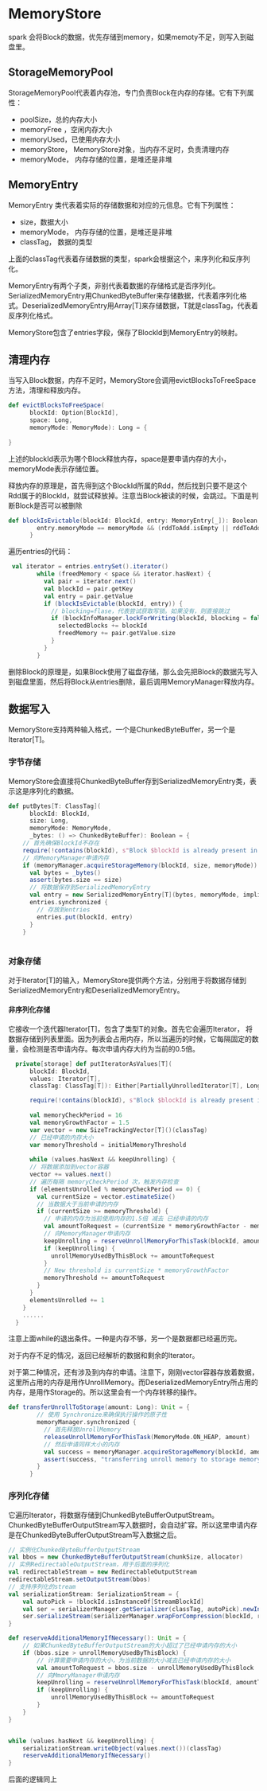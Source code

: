 # MemoryStore #

spark 会将Block的数据，优先存储到memory，如果memoty不足，则写入到磁盘里。



## StorageMemoryPool ##

StorageMemoryPool代表着内存池，专门负责Block在内存的存储。它有下列属性：

* poolSize，总的内存大小
* memoryFree ，空闲内存大小
* memoryUsed，已使用内存大小
* memoryStore， MemoryStore对象，当内存不足时，负责清理内存
* memoryMode， 内存存储的位置，是堆还是非堆



## MemoryEntry ##

MemoryEntry 类代表着实际的存储数据和对应的元信息。它有下列属性：

* size，数据大小
* memoryMode， 内存存储的位置，是堆还是非堆
* classTag， 数据的类型

上面的classTag代表着存储数据的类型，spark会根据这个，来序列化和反序列化。

MemoryEntry有两个子类，非别代表着数据的存储格式是否序列化。SerializedMemoryEntry用ChunkedByteBuffer来存储数据，代表着序列化格式。DeserializedMemoryEntry用Array[T]来存储数据，T就是classTag，代表着反序列化格式。

MemoryStore包含了entries字段，保存了BlockId到MemoryEntry的映射。



## 清理内存 ##

当写入Block数据，内存不足时，MemoryStore会调用evictBlocksToFreeSpace方法，清理和释放内存。

```scala
def evictBlocksToFreeSpace(
      blockId: Option[BlockId],
      space: Long,
      memoryMode: MemoryMode): Long = {
    
}
```

上述的blockId表示为哪个Block释放内存，space是要申请内存的大小，memoryMode表示存储位置。

释放内存的原理是，首先得到这个BlockId所属的Rdd，然后找到只要不是这个Rdd属于的BlockId，就尝试释放掉。注意当Block被读的时候，会跳过。下面是判断Block是否可以被删除

```scala
def blockIsEvictable(blockId: BlockId, entry: MemoryEntry[_]): Boolean = {
        entry.memoryMode == memoryMode && (rddToAdd.isEmpty || rddToAdd != getRddId(blockId))
      }
```

遍历entries的代码：

```scala
 val iterator = entries.entrySet().iterator()
        while (freedMemory < space && iterator.hasNext) {
          val pair = iterator.next()
          val blockId = pair.getKey
          val entry = pair.getValue
          if (blockIsEvictable(blockId, entry)) {
            // blocking=flase，代表尝试获取写锁。如果没有，则直接跳过
            if (blockInfoManager.lockForWriting(blockId, blocking = false).isDefined) {
              selectedBlocks += blockId
              freedMemory += pair.getValue.size
            }
          }
        }
```

删除Block的原理是，如果Block使用了磁盘存储，那么会先把Block的数据先写入到磁盘里面，然后将Block从entries删除，最后调用MemoryManager释放内存。



## 数据写入 ##

MemoryStore支持两种输入格式，一个是ChunkedByteBuffer，另一个是Iterator[T]。

### 字节存储 ###

MemoryStore会直接将ChunkedByteBuffer存到SerializedMemoryEntry类，表示这是序列化的数据。

```scala
def putBytes[T: ClassTag](
      blockId: BlockId,
      size: Long,
      memoryMode: MemoryMode,
      _bytes: () => ChunkedByteBuffer): Boolean = {
    // 首先确保BlockId不存在
    require(!contains(blockId), s"Block $blockId is already present in the MemoryStore")
    // 向MemoryManager申请内存
    if (memoryManager.acquireStorageMemory(blockId, size, memoryMode)) {
      val bytes = _bytes()
      assert(bytes.size == size)
      // 将数据保存到SerializedMemoryEntry
      val entry = new SerializedMemoryEntry[T](bytes, memoryMode, implicitly[ClassTag[T]])
      entries.synchronized {
        // 存放到entries
        entries.put(blockId, entry)
      }
    }
        
```



### 对象存储 ###

对于Iterator[T]的输入，MemoryStore提供两个方法，分别用于将数据存储到SerializedMemoryEntry和DeserializedMemoryEntry。

#### 非序列化存储 ####

它接收一个迭代器Iterator[T]，包含了类型T的对象。首先它会遍历Iterator， 将数据存储到列表里面。因为列表会占用内存，所以当遍历的时候，它每隔固定的数量，会检测是否申请内存。每次申请内存大约为当前的0.5倍。

```scala
  private[storage] def putIteratorAsValues[T](
      blockId: BlockId,
      values: Iterator[T],
      classTag: ClassTag[T]): Either[PartiallyUnrolledIterator[T], Long] = {

      require(!contains(blockId), s"Block $blockId is already present in the MemoryStore")
      
      val memoryCheckPeriod = 16
      val memoryGrowthFactor = 1.5
      var vector = new SizeTrackingVector[T]()(classTag)
      // 已经申请的内存大小
      var memoryThreshold = initialMemoryThreshold
      
      while (values.hasNext && keepUnrolling) {
      // 将数据添加到vector容器
      vector += values.next()
      // 遍历每隔 memoryCheckPeriod 次，触发内存检查
      if (elementsUnrolled % memoryCheckPeriod == 0) {
        val currentSize = vector.estimateSize()
        // 当数据大于当前申请的内存
        if (currentSize >= memoryThreshold) {
          // 申请的内存为当前使用内存的1.5倍 减去 已经申请的内存
          val amountToRequest = (currentSize * memoryGrowthFactor - memoryThreshold).toLong
          // 向MemoryManager申请内存
          keepUnrolling = reserveUnrollMemoryForThisTask(blockId, amountToRequest, MemoryMode.ON_HEAP)
          if (keepUnrolling) {
            unrollMemoryUsedByThisBlock += amountToRequest
          }
          // New threshold is currentSize * memoryGrowthFactor
          memoryThreshold += amountToRequest
        }
      }
      elementsUnrolled += 1
    }
    ......
  }
```

注意上面while的退出条件。一种是内存不够，另一个是数据都已经遍历完。

对于内存不足的情况，返回已经解析的数据和剩余的Iterator。

对于第二种情况，还有涉及到内存的申请。注意下，刚刚vector容器存放着数据，这里所占用的内存是用作UnrollMemory。而DeserializedMemoryEntry所占用的内存，是用作Storage的。所以这里会有一个内存转移的操作。

```scala
def transferUnrollToStorage(amount: Long): Unit = {
        // 使用 Synchronize来确保执行操作的原子性
        memoryManager.synchronized {
          // 首先释放UnrollMemory
          releaseUnrollMemoryForThisTask(MemoryMode.ON_HEAP, amount)
          // 然后申请同样大小的内存
          val success = memoryManager.acquireStorageMemory(blockId, amount, MemoryMode.ON_HEAP)
          assert(success, "transferring unroll memory to storage memory failed")
        }
      }
```



### 序列化存储 ###

它遍历Iterator，将数据存储到ChunkedByteBufferOutputStream。ChunkedByteBufferOutputStream写入数据时，会自动扩容。所以这里申请内存是在ChunkedByteBufferOutputStream写入数据之后。

```scala
// 实例化ChunkedByteBufferOutputStream
val bbos = new ChunkedByteBufferOutputStream(chunkSize, allocator)
// 实例RedirectableOutputStream，用于后面的序列化
val redirectableStream = new RedirectableOutputStream
redirectableStream.setOutputStream(bbos)
// 支持序列化的stream
val serializationStream: SerializationStream = {
    val autoPick = !blockId.isInstanceOf[StreamBlockId]
    val ser = serializerManager.getSerializer(classTag, autoPick).newInstance()
    ser.serializeStream(serializerManager.wrapForCompression(blockId, redirectableStream))
}

def reserveAdditionalMemoryIfNecessary(): Unit = {
    // 如果ChunkedByteBufferOutputStream的大小超过了已经申请内存的大小
    if (bbos.size > unrollMemoryUsedByThisBlock) {
        // 计算需要申请内存的大小，为当前数据的大小减去已经申请内存的大小
        val amountToRequest = bbos.size - unrollMemoryUsedByThisBlock
        // 向MmoryManager申请内存
        keepUnrolling = reserveUnrollMemoryForThisTask(blockId, amountToRequest, memoryMode)
        if (keepUnrolling) {
            unrollMemoryUsedByThisBlock += amountToRequest
        }
    }
}


while (values.hasNext && keepUnrolling) {
    serializationStream.writeObject(values.next())(classTag)
    reserveAdditionalMemoryIfNecessary()
}


```

后面的逻辑同上







